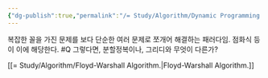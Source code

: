 ```yaml
---
{"dg-publish":true,"permalink":"/= Study/Algorithm/Dynamic Programming./","created":"2023-12-04T23:04:08.000+09:00","updated":"2025-01-14T15:33:43.000+09:00"}
---
```


복잡한 꼴을 가진 문제를 보다 단순한 여러 문제로 쪼개어 해결하는 패러다임. 점화식 등이 이에 해당한다. #Q 그렇다면, 분할정복이나, 그리디와 무엇이 다른가?

[[= Study/Algorithm/Floyd-Warshall Algorithm.\|Floyd-Warshall Algorithm.]]

